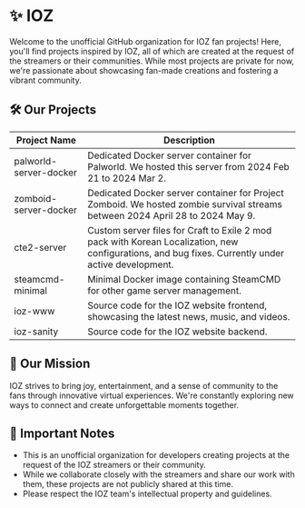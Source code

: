 # ✨ IOZ
Welcome to the unofficial GitHub organization for IOZ fan projects! Here, you'll find projects inspired by IOZ, all of which are created at the request of the streamers or their communities. While most projects are private for now, we're passionate about showcasing fan-made creations and fostering a vibrant community.

## 🛠️ Our Projects

| Project Name                      | Description                                                                |
| --------------------------------- | -------------------------------------------------------------------------- |
| palworld-server-docker            | Dedicated Docker server container for Palworld. We hosted this server from 2024 Feb 21 to 2024 Mar 2. |
| zomboid-server-docker             | Dedicated Docker server container for Project Zomboid. We hosted zombie survival streams between 2024 April 28 to 2024 May 9. |
| cte2-server                       | Custom server files for Craft to Exile 2 mod pack with Korean Localization, new configurations, and bug fixes. Currently under active development. |
| steamcmd-minimal                  | Minimal Docker image containing SteamCMD for other game server management. |
| ioz-www                           | Source code for the IOZ website frontend, showcasing the latest news, music, and videos. |
| ioz-sanity                        | Source code for the IOZ website backend. |

## 🌈 Our Mission
IOZ strives to bring joy, entertainment, and a sense of community to the fans through innovative virtual experiences. We're constantly exploring new ways to connect and create unforgettable moments together.

## 📝 Important Notes
* This is an unofficial organization for developers creating projects at the request of the IOZ streamers or their community.
* While we collaborate closely with the streamers and share our work with them, these projects are not publicly shared at this time.
* Please respect the IOZ team's intellectual property and guidelines.
